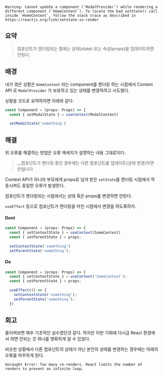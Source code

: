```
Warning: Cannot update a component (`ModalProvider`) while rendering a different component (`HomeContent`). To locate the bad setState() call inside `HomeContent`, follow the stack trace as described in https://reactjs.org/link/setstate-in-render
``` 

## 요약

> 컴포넌트가 랜더링되는 중에는 상태(state) 또는 속성(props)을 업데이트하면 안된다.


## 배경

내가 겪은 상황은 `HomeContent` 라는 component를 렌더링 하는 시점에서 Context API 로 `ModalProvider` 가 보유하고 있는 상태를 변경하려고 시도했다.

상황을 코드로 요약하자면 아래와 같다.

```ts
const Component = (props: Props) => {  
  const { setModalState } = useContext(ModalContext)  
  
  setModalState('something')  
```

## 해결

위 오류를 해결하는 방법은 오류 메세지가 설명하는 내용 그대로이다.

> __컴포넌트가 랜더링 중인 경우에는 다른 컴포넌트를 업데이트(상태 변경)하면 안됩니다.

Context API가 아니라 부모에게 props로 넘겨 받은 `setState`를 랜더링 시점에서 작동시켜도 동일한 오류가 발생한다.

컴포넌트가 랜더링되는 시점에서는 상태 혹은 props를 변경하면 안된다. 

`useEffect` 등으로 컴포넌트가 랜더링을 마친 시점에서 변경을 하도록하자.

#### Dont
```ts
const Component = (props: Props) => {  
  const { setContextState } = useContext(SomeContext)  
  const { setParentState } = props;  
  
  setContextState('something')  
  setParentState('something');
```

#### Do
```ts
const Component = (props: Props) => {  
  const { setContextState } = useContext('SomeContext');  
  const { setParentState } = props;  
  
  useEffect(() => {  
    setContextState('something');  
    setParentState('something');  
  })
```


## 회고

돌이켜보면 매우 기초적인 실수였던것 같다. 하지만 이번 기회에 다시금 React 환경에서 하면 안되는 것 하나를 명확하게 알 수 있었다.

비슷한 상황에서 다른 컴포넌트의 상태가 아닌 본인의 상태를 변경하는 경우에는 아래의 오류를 마주하게 된다.

```
Uncaught Error: Too many re-renders. React limits the number of renders to prevent an infinite loop.
```

